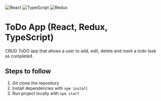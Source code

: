 ![React](https://img.shields.io/badge/react-%2320232a.svg?style=for-the-badge&logo=react&logoColor=%2361DAFB)
![TypeScript](https://img.shields.io/badge/typescript-%23007ACC.svg?style=for-the-badge&logo=typescript&logoColor=white)
![Redux](https://img.shields.io/badge/redux-%23593d88.svg?style=for-the-badge&logo=redux&logoColor=white)

# ToDo App (React, Redux, TypeScript)

CRUD ToDO app that allows a user to add, edit, delete and mark a todo task as completed.

## Steps to follow

1. Git clone the repository
2. Install dependencies with `npm install`
3. Run project locally with `npm start`
